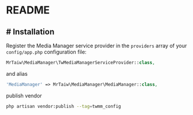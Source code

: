 # README #

## # Installation

Register the Media Manager service provider in the `providers` array of your `config/app.php` configuration file:
```php
MrTaiw\MediaManager\TwMediaManagerServiceProvider::class,
```
and alias
```php
'MediaManager' => MrTaiw\MediaManager\MediaManager::class,
```
publish vendor
```bash
php artisan vendor:publish --tag=twmm_config
```